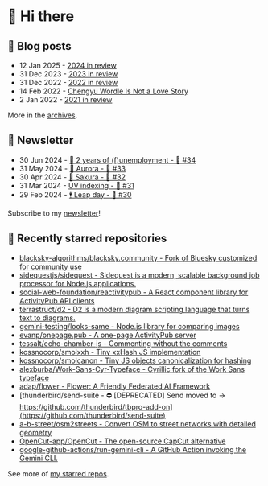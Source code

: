 # 👋 Hi there

## 📝 Blog posts

<!-- feed start -->
- 12 Jan 2025 - [2024 in review](https://cheeaun.com/blog/2025/01/2024-in-review/)
- 31 Dec 2023 - [2023 in review](https://cheeaun.com/blog/2023/12/2023-in-review/)
- 31 Dec 2022 - [2022 in review](https://cheeaun.com/blog/2022/12/2022-in-review/)
- 14 Feb 2022 - [Chengyu Wordle Is Not a Love Story](https://cheeaun.com/blog/2022/02/chengyu-wordle-is-not-a-love-story/)
- 2 Jan 2022 - [2021 in review](https://cheeaun.com/blog/2022/01/2021-in-review/)
<!-- feed end -->

More in the [archives](https://cheeaun.com/blog/archives/).

## 📰 Newsletter

<!-- newsletter start -->
- 30 Jun 2024 - [🎂 2 years of (f)unemployment - 🥫 #34](https://cheeaun.substack.com/p/2-years-of-funemployment-34)
- 31 May 2024 - [🌌 Aurora - 🥫 #33](https://cheeaun.substack.com/p/aurora-33)
- 30 Apr 2024 - [🌸 Sakura - 🥫 #32](https://cheeaun.substack.com/p/sakura-32)
- 31 Mar 2024 - [UV indexing - 🥫 #31](https://cheeaun.substack.com/p/uv-indexing-31)
- 29 Feb 2024 - [🕴️ Leap day - 🥫 #30](https://cheeaun.substack.com/p/leap-day-30)
<!-- newsletter end -->

Subscribe to my [newsletter](https://cheeaun.substack.com/)!

## 🌟 Recently starred repositories

<!-- starred repos start -->
- [blacksky-algorithms/blacksky.community - Fork of Bluesky customized for community use](https://github.com/blacksky-algorithms/blacksky.community)
- [sidequestjs/sidequest - Sidequest is a modern, scalable background job processor for Node.js applications.](https://github.com/sidequestjs/sidequest)
- [social-web-foundation/reactivitypub - A React component library for ActivityPub API clients](https://github.com/social-web-foundation/reactivitypub)
- [terrastruct/d2 - D2 is a modern diagram scripting language that turns text to diagrams.](https://github.com/terrastruct/d2)
- [gemini-testing/looks-same - Node.js library for comparing images](https://github.com/gemini-testing/looks-same)
- [evanp/onepage.pub - A one-page ActivityPub server](https://github.com/evanp/onepage.pub)
- [tessalt/echo-chamber-js - Commenting without the comments](https://github.com/tessalt/echo-chamber-js)
- [kossnocorp/smolxxh - Tiny xxHash JS implementation](https://github.com/kossnocorp/smolxxh)
- [kossnocorp/smolcanon - Tiny JS objects canonicalization for hashing](https://github.com/kossnocorp/smolcanon)
- [alexburba/Work-Sans-Cyr-Typeface - Cyrillic fork of the Work Sans typeface](https://github.com/alexburba/Work-Sans-Cyr-Typeface)
- [adap/flower - Flower: A Friendly Federated AI Framework](https://github.com/adap/flower)
- [thunderbird/send-suite - ⛔️ [DEPRECATED] Send moved to -> https://github.com/thunderbird/tbpro-add-on](https://github.com/thunderbird/send-suite)
- [a-b-street/osm2streets - Convert OSM to street networks with detailed geometry](https://github.com/a-b-street/osm2streets)
- [OpenCut-app/OpenCut - The open-source CapCut alternative](https://github.com/OpenCut-app/OpenCut)
- [google-github-actions/run-gemini-cli - A GitHub Action invoking the Gemini CLI.](https://github.com/google-github-actions/run-gemini-cli)
<!-- starred repos end -->

See more of [my starred repos](https://github.com/stars/cheeaun/).
